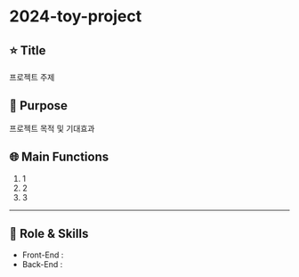 # 2024-toy-project

## ⭐ Title
프로젝트 주제

## 🚩 Purpose
프로젝트 목적 및 기대효과

## 🌐 Main Functions
1. 1
2. 2
3. 3
---
## 👥 Role & Skills
* Front-End :
* Back-End :
